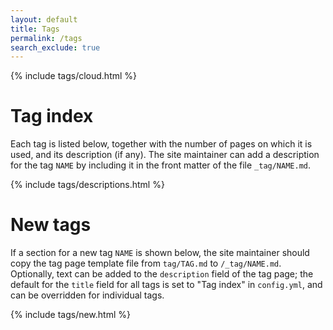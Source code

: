 ```yaml
---
layout: default
title: Tags
permalink: /tags
search_exclude: true
---
```


{% include tags/cloud.html %}

# Tag index

Each tag is listed below, together with the number of pages on which it is used,
and its description (if any). The site maintainer can add a description for
the tag `NAME` by including it in the front matter of the file `_tag/NAME.md`.

{% include tags/descriptions.html %}

# New tags

If a section for a new tag `NAME` is shown below, the site maintainer should
copy the tag page template file from `tag/TAG.md` to `/_tag/NAME.md`. 
Optionally, text can be added to the `description` field of the tag page; the
default for the `title` field for all tags is set to "Tag index" in `config.yml`,
and can be overridden for individual tags.

{% include tags/new.html %}
